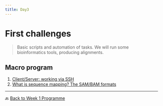 ```yaml
---
title: Day3
---
```


# First challenges

> Basic scripts and automation of tasks.
> We will run some bioinformatics tools, producing alignments.

## Macro program

1. [Client/Server: working via SSH](https://telatin.github.io/microbiome-bioinformatics/Bash-ssh/)
2. [What is sequence mapping? The SAM/BAM formats](https://telatin.github.io/microbiome-bioinformatics/Bash-SAM/)



---

:back: [Back to Week 1 Programme]({{site.baseurl}}/modules/linux/programme/)


